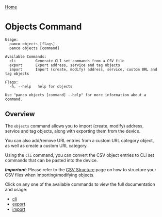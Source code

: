 [Home](https://panco.dev)

# Objects Command

```
Usage:
  panco objects [flags]
  panco objects [command]

Available Commands:
  cli         Generate CLI set commands from a CSV file
  export      Export address, service and tag objects
  import      Import (create, modify) address, service, custom URL and tag objects

Flags:
  -h, --help   help for objects

Use "panco objects [command] --help" for more information about a command.
```

## Overview

The `objects` command allows you to import (create, modify) address, service and tag objects, along with exporting them from
the device.

You can also add/remove URL entries from a custom URL category object, as well as create a custom URL category.

Using the `cli` command, you can convert the CSV object entries to CLI set commands that can be pasted into the device.

**_Important_**: Please refer to the [CSV Structure](https://panco.dev/csv_objects.html) page on how to structure your CSV files when importing/modifying objects.

Click on any one of the available commands to view the full documentation and usage:

* [cli](https://panco.dev/objects_cli.html)
* [export](https://panco.dev/objects_export.html)
* [import](https://panco.dev/objects_import.html)
